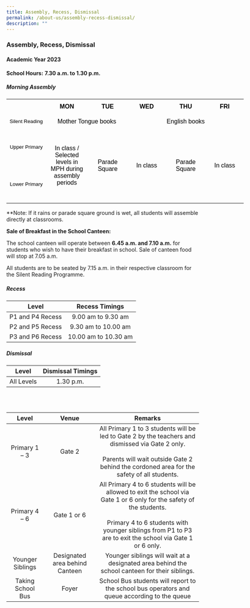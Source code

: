 ```yaml
---
title: Assembly, Recess, Dismissal
permalink: /about-us/assembly-recess-dismissal/
description: ""
---
```

### Assembly, Recess, Dismissal

#### Academic Year 2023

**School Hours:** **7.30 a.m. to 1.30 p.m.**

##### Morning Assembly
   <!--tr {mso-height-source:auto;} col {mso-width-source:auto;} td {padding-top:1.0px; padding-right:1.0px; padding-left:1.0px; mso-ignore:padding; color:windowtext; font-size:18.0pt; font-weight:400; font-style:normal; text-decoration:none; font-family:Arial; mso-generic-font-family:auto; mso-font-charset:0; text-align:general; vertical-align:bottom; border:none; mso-background-source:auto; mso-pattern:auto;} .oa1 {border:1.0pt solid black; background:#A5A5A5; mso-pattern:auto none; text-align:center; vertical-align:middle; padding-bottom:3.6pt; padding-left:7.2pt; padding-top:3.6pt; padding-right:7.2pt;} .oa2 {border:1.0pt solid black; background:#E1E1E1; mso-pattern:auto none; text-align:center; vertical-align:middle; padding-bottom:3.6pt; padding-left:7.2pt; padding-top:3.6pt; padding-right:7.2pt;} .oa3 {border:1.0pt solid black; background:#FFE699; mso-pattern:auto none; text-align:center; vertical-align:middle; padding-bottom:3.6pt; padding-left:7.2pt; padding-top:3.6pt; padding-right:7.2pt;} .oa4 {text-align:center; vertical-align:top; padding-bottom:3.6pt; padding-left:7.2pt; padding-top:3.6pt; padding-right:7.2pt;} .oa5 {border:1.0pt solid black; background:#C5E0B4; mso-pattern:auto none; text-align:center; vertical-align:middle; padding-bottom:3.6pt; padding-left:7.2pt; padding-top:3.6pt; padding-right:7.2pt;} .oa6 {border:1.0pt solid black; background:#F0F0F0; mso-pattern:auto none; text-align:center; vertical-align:middle; padding-bottom:3.6pt; padding-left:7.2pt; padding-top:3.6pt; padding-right:7.2pt;} .oa7 {border:1.0pt solid black; background:#F2F2F2; mso-pattern:auto none; text-align:center; vertical-align:middle; padding-bottom:3.6pt; padding-left:7.2pt; padding-top:3.6pt; padding-right:7.2pt;} .oa8 {border:1.0pt solid black; background:#FFCCFF; mso-pattern:auto none; text-align:center; vertical-align:middle; padding-bottom:3.6pt; padding-left:7.2pt; padding-top:3.6pt; padding-right:7.2pt;} .oa9 {border:1.0pt solid; mso-pattern:auto none; text-align:center; vertical-align:middle; padding-bottom:3.6pt; padding-left:7.2pt; padding-top:3.6pt; padding-right:7.2pt;} .oa10 {border-top:1.0pt solid; border-right:none; border-bottom:none; border-left:1.0pt solid; text-align:center; vertical-align:middle; padding-bottom:3.6pt; padding-left:7.2pt; padding-top:3.6pt; padding-right:7.2pt;} .oa11 {border-top:1.0pt solid; border-right:none; border-bottom:none; border-left:none; text-align:center; vertical-align:middle; padding-bottom:3.6pt; padding-left:7.2pt; padding-top:3.6pt; padding-right:7.2pt;} .oa12 {border-top:1.0pt solid; border-right:1.5pt solid; border-bottom:none; border-left:none; text-align:center; vertical-align:middle; padding-bottom:3.6pt; padding-left:7.2pt; padding-top:3.6pt; padding-right:7.2pt;} -->

<table border="0" cellpadding="0" cellspacing="0" width="1554" style="border-collapse:
 collapse;width:466pt;mso-yfti-tbllook:1056"><colgroup><col width="259" span="6" style="mso-width-source:userset;width:78pt"></colgroup><tbody><tr height="101" style="mso-height-source:userset;height:30.28pt"><td height="101" class="oa1" width="259" style="height:30.28pt;width:78pt"><p style="language:en-US;margin-top:0pt;margin-bottom:0pt;margin-left:0in;
  text-align:center;direction:ltr;unicode-bidi:embed;mso-line-break-override:
  none;word-break:normal;punctuation-wrap:hanging"></p></td><td class="oa1" width="259" style="width:78pt"><p style="language:en-US;margin-top:0pt;margin-bottom:0pt;margin-left:0in;
  text-align:center;direction:ltr;unicode-bidi:embed;mso-line-break-override:
  none;word-break:normal;punctuation-wrap:hanging"><span style="font-size:12.0pt;
  font-family:Arial;mso-ascii-font-family:Arial;mso-bidi-font-family:Arial;
  color:black;mso-color-index:1;mso-font-kerning:12.0pt;language:en-SG;
  font-weight:bold;mso-style-textfill-type:solid;mso-style-textfill-fill-themecolor:
  text1;mso-style-textfill-fill-color:black;mso-style-textfill-fill-alpha:100.0%">MON</span></p></td><td class="oa1" width="259" style="width:78pt"><p style="language:en-US;margin-top:0pt;margin-bottom:0pt;margin-left:0in;
  text-align:center;direction:ltr;unicode-bidi:embed;mso-line-break-override:
  none;word-break:normal;punctuation-wrap:hanging"><span style="font-size:12.0pt;
  font-family:Arial;mso-ascii-font-family:Arial;mso-bidi-font-family:Arial;
  color:black;mso-color-index:1;mso-font-kerning:12.0pt;language:en-SG;
  font-weight:bold;mso-style-textfill-type:solid;mso-style-textfill-fill-themecolor:
  text1;mso-style-textfill-fill-color:black;mso-style-textfill-fill-alpha:100.0%">TUE</span></p></td><td class="oa1" width="259" style="width:78pt"><p style="language:en-US;margin-top:0pt;margin-bottom:0pt;margin-left:0in;
  text-align:center;direction:ltr;unicode-bidi:embed;mso-line-break-override:
  none;word-break:normal;punctuation-wrap:hanging"><span style="font-size:12.0pt;
  font-family:Arial;mso-ascii-font-family:Arial;mso-bidi-font-family:Arial;
  color:black;mso-color-index:1;mso-font-kerning:12.0pt;language:en-SG;
  font-weight:bold;mso-style-textfill-type:solid;mso-style-textfill-fill-themecolor:
  text1;mso-style-textfill-fill-color:black;mso-style-textfill-fill-alpha:100.0%">WED</span></p></td><td class="oa1" width="259" style="width:78pt"><p style="language:en-US;margin-top:0pt;margin-bottom:0pt;margin-left:0in;
  text-align:center;direction:ltr;unicode-bidi:embed;mso-line-break-override:
  none;word-break:normal;punctuation-wrap:hanging"><span style="font-size:12.0pt;
  font-family:Arial;mso-ascii-font-family:Arial;mso-bidi-font-family:Arial;
  color:black;mso-color-index:1;mso-font-kerning:12.0pt;language:en-SG;
  font-weight:bold;mso-style-textfill-type:solid;mso-style-textfill-fill-themecolor:
  text1;mso-style-textfill-fill-color:black;mso-style-textfill-fill-alpha:100.0%">THU</span></p></td><td class="oa1" width="259" style="width:78pt"><p style="language:en-US;margin-top:0pt;margin-bottom:0pt;margin-left:0in;
  text-align:center;direction:ltr;unicode-bidi:embed;mso-line-break-override:
  none;word-break:normal;punctuation-wrap:hanging"><span style="font-size:12.0pt;
  font-family:Arial;mso-ascii-font-family:Arial;mso-bidi-font-family:Arial;
  color:black;mso-color-index:1;mso-font-kerning:12.0pt;language:en-SG;
  font-weight:bold;mso-style-textfill-type:solid;mso-style-textfill-fill-themecolor:
  text1;mso-style-textfill-fill-color:black;mso-style-textfill-fill-alpha:100.0%">FRI</span></p></td></tr><tr height="92" style="mso-height-source:userset;height:27.47pt"><td height="92" class="oa2" width="259" style="height:27.47pt;width:78pt"><p style="language:en-US;margin-top:0pt;margin-bottom:0pt;margin-left:0in;
  text-align:center;direction:ltr;unicode-bidi:embed;mso-line-break-override:
  none;word-break:normal;punctuation-wrap:hanging"><span style="font-size:10.0pt;
  font-family:Arial;mso-ascii-font-family:Arial;mso-bidi-font-family:Arial;
  color:black;mso-color-index:1;mso-font-kerning:12.0pt;language:en-SG;
  mso-style-textfill-type:solid;mso-style-textfill-fill-themecolor:text1;
  mso-style-textfill-fill-color:black;mso-style-textfill-fill-alpha:100.0%">Silent Reading</span></p></td><td colspan="2" class="oa3" width="518" style="width:155pt"><p style="language:en-US;margin-top:0pt;margin-bottom:0pt;margin-left:0in;
  text-align:center;direction:ltr;unicode-bidi:embed;mso-line-break-override:
  none;word-break:normal;punctuation-wrap:hanging"><span style="font-size:12.0pt;
  font-family:Arial;mso-ascii-font-family:Arial;mso-bidi-font-family:Arial;
  color:black;mso-color-index:1;mso-font-kerning:12.0pt;language:en-SG;
  mso-style-textfill-type:solid;mso-style-textfill-fill-themecolor:text1;
  mso-style-textfill-fill-color:black;mso-style-textfill-fill-alpha:100.0%">Mother Tongue books</span></p></td><td colspan="3" class="oa5" width="777" style="width:233pt"><p style="language:en-US;margin-top:0pt;margin-bottom:0pt;margin-left:0in;
  text-align:center;direction:ltr;unicode-bidi:embed;mso-line-break-override:
  none;word-break:normal;punctuation-wrap:hanging"><span style="font-size:12.0pt;
  font-family:Arial;mso-ascii-font-family:Arial;mso-bidi-font-family:Arial;
  color:black;mso-color-index:1;mso-font-kerning:12.0pt;language:en-SG;
  mso-style-textfill-type:solid;mso-style-textfill-fill-themecolor:text1;
  mso-style-textfill-fill-color:black;mso-style-textfill-fill-alpha:100.0%">English books</span></p></td></tr><tr height="244" style="mso-height-source:userset;height:73.13pt"><td height="244" class="oa6" width="259" style="height:73.13pt;width:78pt"><p style="language:en-US;margin-top:0pt;margin-bottom:0pt;margin-left:0in;
  text-align:center;direction:ltr;unicode-bidi:embed;mso-line-break-override:
  none;word-break:normal;punctuation-wrap:hanging"><span style="font-size:10.0pt;
  font-family:Arial;mso-ascii-font-family:Arial;mso-bidi-font-family:Arial;
  color:black;mso-color-index:1;mso-font-kerning:12.0pt;language:en-SG;
  mso-style-textfill-type:solid;mso-style-textfill-fill-themecolor:text1;
  mso-style-textfill-fill-color:black;mso-style-textfill-fill-alpha:100.0%">Upper Primary</span></p></td><td rowspan="2" class="oa7" width="259" style="width:78pt"><p style="language:en-US;line-height:normal;margin-top:0pt;margin-bottom:
  0pt;margin-left:0in;margin-right:0in;text-indent:0in;text-align:center;
  direction:ltr;unicode-bidi:embed;mso-vertical-align-alt:auto;mso-line-break-override:
  none;word-break:normal;punctuation-wrap:hanging"><span style="font-size:12.0pt;
  font-family:Arial;mso-ascii-font-family:Arial;mso-bidi-font-family:Arial;
  mso-fareast-theme-font:minor-fareast;font-variant:normal;color:black;
  text-transform:none;letter-spacing:0pt;mso-font-kerning:12.0pt;language:en-SG;
  font-weight:normal;font-style:normal;mso-no-proof:no;vertical-align:baseline;
  mso-text-raise:0%;mso-style-textoutline-type:none;mso-style-textfill-type:
  solid;mso-style-textfill-fill-color:black;mso-style-textfill-fill-alpha:100.0%">In class / Selected levels in MPH during assembly periods</span></p></td><td rowspan="2" class="oa8" width="259" style="width:78pt"><p style="language:en-US;line-height:normal;margin-top:0pt;margin-bottom:
  0pt;margin-left:0in;margin-right:0in;text-indent:0in;text-align:center;
  direction:ltr;unicode-bidi:embed;mso-vertical-align-alt:auto;mso-line-break-override:
  none;word-break:normal;punctuation-wrap:hanging"><span style="font-size:12.0pt;
  font-family:Arial;mso-ascii-font-family:Arial;mso-bidi-font-family:Arial;
  color:black;mso-color-index:1;mso-font-kerning:12.0pt;language:en-SG;
  mso-style-textfill-type:solid;mso-style-textfill-fill-themecolor:text1;
  mso-style-textfill-fill-color:black;mso-style-textfill-fill-alpha:100.0%">Parade Square</span></p></td><td rowspan="2" class="oa7" width="259" style="width:78pt"><p style="language:en-US;line-height:normal;margin-top:0pt;margin-bottom:
  0pt;margin-left:0in;margin-right:0in;text-indent:0in;text-align:center;
  direction:ltr;unicode-bidi:embed;mso-vertical-align-alt:auto;mso-line-break-override:
  none;word-break:normal;punctuation-wrap:hanging"><span style="font-size:12.0pt;
  font-family:Arial;mso-ascii-font-family:Arial;mso-bidi-font-family:Arial;
  mso-fareast-theme-font:minor-fareast;font-variant:normal;color:black;
  text-transform:none;letter-spacing:0pt;mso-font-kerning:12.0pt;language:en-SG;
  font-weight:normal;font-style:normal;mso-no-proof:no;vertical-align:baseline;
  mso-text-raise:0%;mso-style-textoutline-type:none;mso-style-textfill-type:
  solid;mso-style-textfill-fill-color:black;mso-style-textfill-fill-alpha:100.0%">In class</span></p></td><td rowspan="2" class="oa8" width="259" style="width:78pt"><p style="language:en-US;margin-top:0pt;margin-bottom:0pt;margin-left:0in;
  text-align:center;direction:ltr;unicode-bidi:embed;mso-line-break-override:
  none;word-break:normal;punctuation-wrap:hanging"><span style="font-size:12.0pt;
  font-family:Arial;mso-ascii-font-family:Arial;mso-bidi-font-family:Arial;
  color:black;mso-color-index:1;mso-font-kerning:12.0pt;language:en-SG;
  mso-style-textfill-type:solid;mso-style-textfill-fill-themecolor:text1;
  mso-style-textfill-fill-color:black;mso-style-textfill-fill-alpha:100.0%">Parade Square</span></p></td><td rowspan="2" class="oa7" width="259" style="width:78pt"><p style="language:en-US;margin-top:0pt;margin-bottom:0pt;margin-left:0in;
  text-align:center;direction:ltr;unicode-bidi:embed;mso-line-break-override:
  none;word-break:normal;punctuation-wrap:hanging"><span style="font-size:12.0pt;
  font-family:Arial;mso-ascii-font-family:Arial;mso-bidi-font-family:Arial;
  color:black;mso-color-index:1;mso-font-kerning:12.0pt;language:en-SG;
  mso-style-textfill-type:solid;mso-style-textfill-fill-themecolor:text1;
  mso-style-textfill-fill-color:black;mso-style-textfill-fill-alpha:100.0%">In class</span></p></td></tr><tr height="244" style="mso-height-source:userset;height:73.13pt"><td height="244" class="oa2" width="259" style="height:73.13pt;width:78pt"><p style="language:en-US;margin-top:0pt;margin-bottom:0pt;margin-left:0in;
  text-align:center;direction:ltr;unicode-bidi:embed;mso-line-break-override:
  none;word-break:normal;punctuation-wrap:hanging"><span style="font-size:10.0pt;
  font-family:Arial;mso-ascii-font-family:Arial;mso-bidi-font-family:Arial;
  color:black;mso-color-index:1;mso-font-kerning:12.0pt;language:en-SG;
  mso-style-textfill-type:solid;mso-style-textfill-fill-themecolor:text1;
  mso-style-textfill-fill-color:black;mso-style-textfill-fill-alpha:100.0%">Lower Primary</span></p></td></tr></tbody></table>
	
	
**Note: If it rains or parade square ground is wet, all students will assemble directly at classrooms.
	 
**Sale of Breakfast in the School Canteen:**

The school canteen will operate between **6.45 a.m. and 7.10 a.m.** for students who wish to have their breakfast in school. Sale of canteen food will stop at 7.05 a.m.
  
All students are to be seated by 7.15 a.m. in their respective classroom for the Silent Reading Programme.

##### Recess

| Level 	| Recess Timings 	|
|:---:	|:---:	|
| P1 and P4 Recess 	| 9.00 am to 9.30 am 	|
| P2 and P5 Recess 	| 9.30 am to 10.00 am 	|
| P3 and P6 Recess 	| 10.00 am to 10.30 am 	|


##### Dismissal

| Level 	| Dismissal Timings 	|
|:---:	|:---:	|
All Levels	| 1.30 p.m. 	|


<br><br>

| Level 	| Venue 	| Remarks 	|
|:---:	|:---:	|:---:	|
| Primary 1 – 3 	| Gate 2 	| All Primary 1 to 3 students will be led to Gate 2 by the teachers and dismissed via Gate 2 only.<br><br>Parents will wait outside Gate 2 behind the cordoned area for the safety of all students. 	|
| Primary 4 – 6 	| Gate 1 or 6 	| All Primary 4 to 6 students will be allowed to exit the school via Gate 1 or 6 only for the safety of the students.<br><br>Primary 4 to 6 students with younger siblings from P1 to P3 are to exit the school via Gate 1 or 6 only. 	|
| Younger Siblings 	| Designated area behind Canteen 	| Younger siblings will wait at a designated area behind the school canteen for their siblings. 	|
| Taking School Bus 	| Foyer 	| School Bus students will report to the school bus operators and queue according to the queue 	|